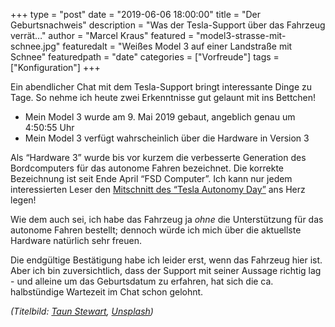 +++
type = "post"
date = "2019-06-06 18:00:00"
title = "Der Geburtsnachweis"
description = "Was der Tesla-Support über das Fahrzeug verrät…"
author = "Marcel Kraus"
featured = "model3-strasse-mit-schnee.jpg"
featuredalt = "Weißes Model 3 auf einer Landstraße mit Schnee"
featuredpath = "date"
categories = ["Vorfreude"]
tags = ["Konfiguration"]
+++

Ein abendlicher Chat mit dem Tesla-Support bringt interessante Dinge zu Tage. So nehme ich heute zwei Erkenntnisse gut gelaunt mit ins Bettchen!

- Mein Model 3 wurde am 9. Mai 2019 gebaut, angeblich genau um 4:50:55 Uhr
- Mein Model 3 verfügt wahrscheinlich über die Hardware in Version 3

Als “Hardware 3” wurde bis vor kurzem die verbesserte Generation des Bordcomputers für das autonome Fahren bezeichnet. Die korrekte Bezeichnung ist seit Ende April “FSD Computer”. Ich kann nur jedem interessierten Leser den [Mitschnitt des “Tesla Autonomy Day”](https://www.youtube.com/watch?v=Ucp0TTmvqOE) ans Herz legen!

Wie dem auch sei, ich habe das Fahrzeug ja _ohne_ die Unterstützung für das autonome Fahren bestellt; dennoch würde ich mich über die aktuellste Hardware natürlich sehr freuen.

Die endgültige Bestätigung habe ich leider erst, wenn das Fahrzeug hier ist. Aber ich bin zuversichtlich, dass der Support mit seiner Aussage richtig lag - und alleine um das Geburtsdatum zu erfahren, hat sich die ca. halbstündige Wartezeit im Chat schon gelohnt.

*(Titelbild: [Taun Stewart](https://unsplash.com/@tesla3?utm_source=unsplash&utm_medium=referral&utm_content=creditCopyText), [Unsplash](https://unsplash.com/search/photos/tesla?utm_source=unsplash&utm_medium=referral&utm_content=creditCopyText))*
